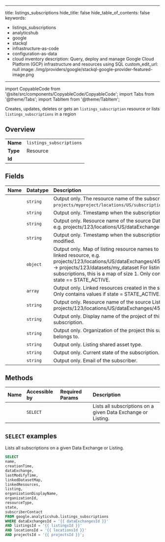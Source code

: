 
---
title: listings_subscriptions
hide_title: false
hide_table_of_contents: false
keywords:
  - listings_subscriptions
  - analyticshub
  - google
  - stackql
  - infrastructure-as-code
  - configuration-as-data
  - cloud inventory
description: Query, deploy and manage Google Cloud Platform (GCP) infrastructure and resources using SQL
custom_edit_url: null
image: /img/providers/google/stackql-google-provider-featured-image.png
---

import CopyableCode from '@site/src/components/CopyableCode/CopyableCode';
import Tabs from '@theme/Tabs';
import TabItem from '@theme/TabItem';

Creates, updates, deletes or gets an <code>listings_subscription</code> resource or lists <code>listings_subscriptions</code> in a region

## Overview
<table><tbody>
<tr><td><b>Name</b></td><td><code>listings_subscriptions</code></td></tr>
<tr><td><b>Type</b></td><td>Resource</td></tr>
<tr><td><b>Id</b></td><td><CopyableCode code="google.analyticshub.listings_subscriptions" /></td></tr>
</tbody></table>

## Fields
| Name | Datatype | Description |
|:-----|:---------|:------------|
| <CopyableCode code="name" /> | `string` | Output only. The resource name of the subscription. e.g. `projects/myproject/locations/US/subscriptions/123`. |
| <CopyableCode code="creationTime" /> | `string` | Output only. Timestamp when the subscription was created. |
| <CopyableCode code="dataExchange" /> | `string` | Output only. Resource name of the source Data Exchange. e.g. projects/123/locations/US/dataExchanges/456 |
| <CopyableCode code="lastModifyTime" /> | `string` | Output only. Timestamp when the subscription was last modified. |
| <CopyableCode code="linkedDatasetMap" /> | `object` | Output only. Map of listing resource names to associated linked resource, e.g. projects/123/locations/US/dataExchanges/456/listings/789 -> projects/123/datasets/my_dataset For listing-level subscriptions, this is a map of size 1. Only contains values if state == STATE_ACTIVE. |
| <CopyableCode code="linkedResources" /> | `array` | Output only. Linked resources created in the subscription. Only contains values if state = STATE_ACTIVE. |
| <CopyableCode code="listing" /> | `string` | Output only. Resource name of the source Listing. e.g. projects/123/locations/US/dataExchanges/456/listings/789 |
| <CopyableCode code="organizationDisplayName" /> | `string` | Output only. Display name of the project of this subscription. |
| <CopyableCode code="organizationId" /> | `string` | Output only. Organization of the project this subscription belongs to. |
| <CopyableCode code="resourceType" /> | `string` | Output only. Listing shared asset type. |
| <CopyableCode code="state" /> | `string` | Output only. Current state of the subscription. |
| <CopyableCode code="subscriberContact" /> | `string` | Output only. Email of the subscriber. |

## Methods
| Name | Accessible by | Required Params | Description |
|:-----|:--------------|:----------------|:------------|
| <CopyableCode code="projects_locations_data_exchanges_listings_list_subscriptions" /> | `SELECT` | <CopyableCode code="dataExchangesId, listingsId, locationsId, projectsId" /> | Lists all subscriptions on a given Data Exchange or Listing. |

## `SELECT` examples

Lists all subscriptions on a given Data Exchange or Listing.

```sql
SELECT
name,
creationTime,
dataExchange,
lastModifyTime,
linkedDatasetMap,
linkedResources,
listing,
organizationDisplayName,
organizationId,
resourceType,
state,
subscriberContact
FROM google.analyticshub.listings_subscriptions
WHERE dataExchangesId = '{{ dataExchangesId }}'
AND listingsId = '{{ listingsId }}'
AND locationsId = '{{ locationsId }}'
AND projectsId = '{{ projectsId }}'; 
```
